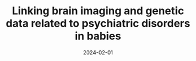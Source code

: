 ---
title: Linking brain imaging and genetic data related to psychiatric disorders in babies
tags: [Python, Bash, diffusion MRI]
image: https://github.com/lehai-ml/nimagen/raw/main/images/example_plot.png
external_url: https://github.com/lehai-ml/dHCP_genetics
date: 2024-02-01
pinned: true
type: project
show: false
---